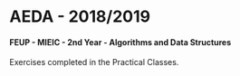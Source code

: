 # AEDA - 2018/2019
#### FEUP - MIEIC - 2nd Year - Algorithms and Data Structures

Exercises completed in the Practical Classes.
